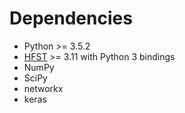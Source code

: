 # Dependencies

* Python >= 3.5.2
* [HFST](https://hfst.github.io/) >= 3.11 with Python 3 bindings
* NumPy
* SciPy
* networkx
* keras
